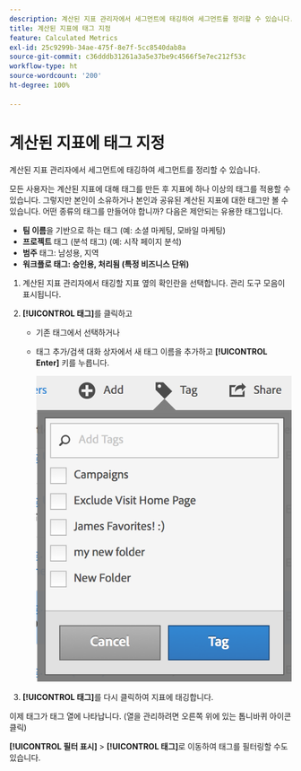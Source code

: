 ```yaml
---
description: 계산된 지표 관리자에서 세그먼트에 태깅하여 세그먼트를 정리할 수 있습니다.
title: 계산된 지표에 태그 지정
feature: Calculated Metrics
exl-id: 25c9299b-34ae-475f-8e7f-5cc8540dab8a
source-git-commit: c36dddb31261a3a5e37be9c4566f5e7ec212f53c
workflow-type: ht
source-wordcount: '200'
ht-degree: 100%

---
```


# 계산된 지표에 태그 지정

계산된 지표 관리자에서 세그먼트에 태깅하여 세그먼트를 정리할 수 있습니다.

모든 사용자는 계산된 지표에 대해 태그를 만든 후 지표에 하나 이상의 태그를 적용할 수 있습니다. 그렇지만 본인이 소유하거나 본인과 공유된 계산된 지표에 대한 태그만 볼 수 있습니다. 어떤 종류의 태그를 만들어야 합니까? 다음은 제안되는 유용한 태그입니다.

* **팀 이름**&#x200B;을 기반으로 하는 태그 (예: 소셜 마케팅, 모바일 마케팅)
* **프로젝트** 태그 (분석 태그) (예: 시작 페이지 분석)
* **범주** 태그: 남성용, 지역
* **워크플로 태그: 승인용, 처리됨 (특정 비즈니스 단위)**

1. 계산된 지표 관리자에서 태깅할 지표 옆의 확인란을 선택합니다. 관리 도구 모음이 표시됩니다. 
1. **[!UICONTROL 태그]**&#x200B;를 클릭하고

   * 기존 태그에서 선택하거나
   * 태그 추가/검색 대화 상자에서 새 태그 이름을 추가하고 **[!UICONTROL Enter]** 키를 누릅니다.

      ![](assets/cm_add_tags.png)

1. **[!UICONTROL 태그]**&#x200B;를 다시 클릭하여 지표에 태깅합니다.

이제 태그가 태그 열에 나타납니다.  (열을 관리하려면 오른쪽 위에 있는 톱니바퀴 아이콘 클릭)

**[!UICONTROL 필터 표시]** > **[!UICONTROL 태그]**&#x200B;로 이동하여 태그를 필터링할 수도 있습니다.
